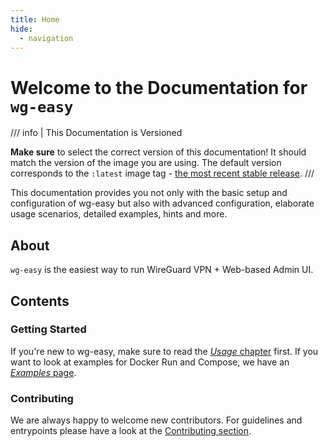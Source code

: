 ```yaml
---
title: Home
hide:
  - navigation
---
```


# Welcome to the Documentation for `wg-easy`

/// info | This Documentation is Versioned

**Make sure** to select the correct version of this documentation! It should match the version of the image you are using. The default version corresponds to the `:latest` image tag - [the most recent stable release][docs-tagging].
///

This documentation provides you not only with the basic setup and configuration of wg-easy but also with advanced configuration, elaborate usage scenarios, detailed examples, hints and more.

[docs-tagging]: ./usage.md#tagging-convention

## About

`wg-easy` is the easiest way to run WireGuard VPN + Web-based Admin UI.

## Contents

### Getting Started

If you're new to wg-easy, make sure to read the [_Usage_ chapter][docs-usage] first. If you want to look at examples for Docker Run and Compose, we have an [_Examples_ page][docs-examples].

[docs-usage]: ./usage.md
[docs-examples]: ./examples/tutorials/basic-installation.md

### Contributing

We are always happy to welcome new contributors. For guidelines and entrypoints please have a look at the [Contributing section][docs-contributing].

[docs-contributing]: ./contributing/issues-and-pull-requests.md
